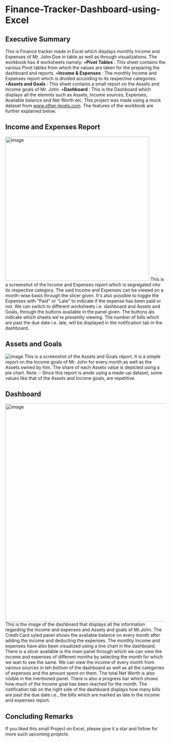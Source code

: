 # Finance-Tracker-Dashboard-using-Excel

## Executive Summary

This is Finance tracker made in Excel which displays monthly Income and Expenses of Mr. John Doe 
in table as well as through visualizations.
The workbook has 4 worksheets namely:
    •**Pivot Tables** : This sheet contains the various Pivot tables from which the values are taken for the preparing the dashboard and reports.
    •**Income & Expenses** : The monthly Income and Expenses report which is divided according to its respective categories.
    •**Assets and Goals** : This sheet contains a small report on the Assets and Income goals of Mr. John.
    •**Dashboard** : This is the Dashboard which displays all the elemnts such as Assets, Income sources, Expenses, Available balance and Net Worth etc.
This project was made using a mock dataset from www.other-levels.com.
The features of the workbook are further explained below.

## Income and Expenses Report

<img width="452" alt="image" src="https://user-images.githubusercontent.com/91539490/203093280-2bc0f102-b0ff-4291-8927-d317adc41b26.png">
This is a screenshot of the Income and Expenses report which is segregated into its respective category.
The said Income and Expenses can be viewed on a month-wise basis through the slicer given. It's also possible to toggle the Expenses with "Paid" or "Late" to indicate if the expense has been paid or not. We can switch to different worksheets i.e. dashboard and Assets and Goals, through the buttons available in the panel given. The buttons als indicate which sheets we're presently viewing.
The number of bills which are past the due date i.e. late, will be displayed in the notification tab in the dashboard. 


## Assets and Goals

![image](https://user-images.githubusercontent.com/91539490/203098523-8db0954f-230a-40ca-81e0-319e2c0355b2.png)
This is a screenshot of the Assets and Goals report.
It is a simple report on the Income goals of Mr. John for every month as well as the Assets owned by him. The share of each Assets value is depicted using a pie chart.
Note :- Since this report is amde using a made-up dataset, some values like that of the Assets and Income goals, are repetitive.


## Dashboard

<img width="683" alt="image" src="https://user-images.githubusercontent.com/91539490/203107959-47a18649-0626-4916-b9af-4b60d58252c9.png">
This is the image of the dashboard that displays all the information regarding the Income and expenses and Assets and goals of Mr.John.
The Credit Card syled panel shows the avaliable balance on every month after adding the income and deducting the expenses. The monthly Income and expenses have also been visualized using a line chart in the dashboard.
There is a slicer available is the main panel through which we can view the income and expenses of different months by selecting the month for which we wan to see the same. We can view the income of every month from various sources in teh bottom of the dashboard as well as all the categories of expenses and the amount spent on them. The total Net Worth is also visible in the mentioned panel.
There is also a progress bar which shows how much of the Income goal has been reached for the month.
The notification tab on the right side of the dashboard displays how many bills are past the due date i.e., the bills which are marked as late in the income and expenses report.


## Concluding Remarks

If you liked this small Project on Excel, please give it a star and follow for more such upcoming projects.
